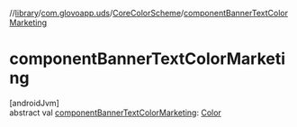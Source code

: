 //[library](../../../index.md)/[com.glovoapp.uds](../index.md)/[CoreColorScheme](index.md)/[componentBannerTextColorMarketing](component-banner-text-color-marketing.md)

# componentBannerTextColorMarketing

[androidJvm]\
abstract val [componentBannerTextColorMarketing](component-banner-text-color-marketing.md): [Color](https://developer.android.com/reference/kotlin/androidx/compose/ui/graphics/Color.html)
